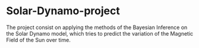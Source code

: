 # Solar-Dynamo-project
The project consist on applying the methods of the Bayesian Inference on the Solar Dynamo model, which tries to predict the variation of the Magnetic Field of the Sun over time.
